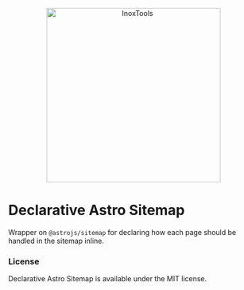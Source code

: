 <p align="center">
    <img alt="InoxTools" width="350px" src="https://github.com/Fryuni/inox-tools/blob/main/assets/shield.png?raw=true"/>
</p>

# Declarative Astro Sitemap

Wrapper on `@astrojs/sitemap` for declaring how each page should be handled in the sitemap inline.

### License

Declarative Astro Sitemap is available under the MIT license.
